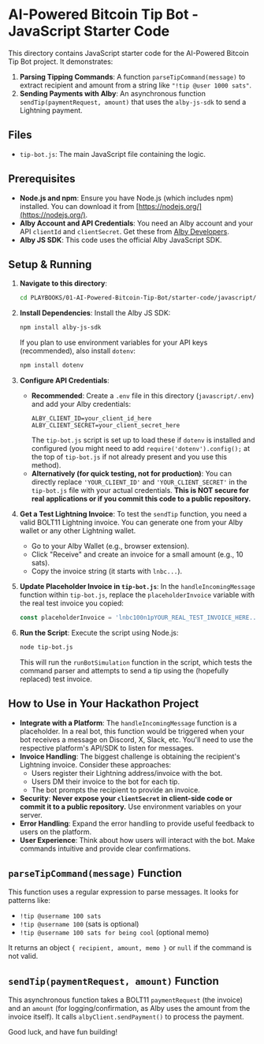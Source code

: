 # AI-Powered Bitcoin Tip Bot - JavaScript Starter Code

This directory contains JavaScript starter code for the AI-Powered Bitcoin Tip Bot project. It demonstrates:

1.  **Parsing Tipping Commands**: A function `parseTipCommand(message)` to extract recipient and amount from a string like `"!tip @user 1000 sats"`.
2.  **Sending Payments with Alby**: An asynchronous function `sendTip(paymentRequest, amount)` that uses the `alby-js-sdk` to send a Lightning payment.

## Files

*   `tip-bot.js`: The main JavaScript file containing the logic.

## Prerequisites

*   **Node.js and npm**: Ensure you have Node.js (which includes npm) installed. You can download it from [https://nodejs.org/](https://nodejs.org/).
*   **Alby Account and API Credentials**: You need an Alby account and your API `clientId` and `clientSecret`. Get these from [Alby Developers](https://developers.getalby.com/).
*   **Alby JS SDK**: This code uses the official Alby JavaScript SDK.

## Setup & Running

1.  **Navigate to this directory**:
    ```bash
    cd PLAYBOOKS/01-AI-Powered-Bitcoin-Tip-Bot/starter-code/javascript/
    ```

2.  **Install Dependencies**:
    Install the Alby JS SDK:
    ```bash
    npm install alby-js-sdk
    ```
    If you plan to use environment variables for your API keys (recommended), also install `dotenv`:
    ```bash
    npm install dotenv
    ```

3.  **Configure API Credentials**:
    *   **Recommended**: Create a `.env` file in this directory (`javascript/.env`) and add your Alby credentials:
        ```env
        ALBY_CLIENT_ID=your_client_id_here
        ALBY_CLIENT_SECRET=your_client_secret_here
        ```
        The `tip-bot.js` script is set up to load these if `dotenv` is installed and configured (you might need to add `require('dotenv').config();` at the top of `tip-bot.js` if not already present and you use this method).
    *   **Alternatively (for quick testing, not for production)**: You can directly replace `'YOUR_CLIENT_ID'` and `'YOUR_CLIENT_SECRET'` in the `tip-bot.js` file with your actual credentials. **This is NOT secure for real applications or if you commit this code to a public repository.**

4.  **Get a Test Lightning Invoice**:
    To test the `sendTip` function, you need a valid BOLT11 Lightning invoice. You can generate one from your Alby wallet or any other Lightning wallet.
    *   Go to your Alby Wallet (e.g., browser extension).
    *   Click "Receive" and create an invoice for a small amount (e.g., 10 sats).
    *   Copy the invoice string (it starts with `lnbc...`).

5.  **Update Placeholder Invoice in `tip-bot.js`**:
    In the `handleIncomingMessage` function within `tip-bot.js`, replace the `placeholderInvoice` variable with the real test invoice you copied:
    ```javascript
    const placeholderInvoice = 'lnbc100n1pYOUR_REAL_TEST_INVOICE_HERE...'; // <--- REPLACE!
    ```

6.  **Run the Script**:
    Execute the script using Node.js:
    ```bash
    node tip-bot.js
    ```
    This will run the `runBotSimulation` function in the script, which tests the command parser and attempts to send a tip using the (hopefully replaced) test invoice.

## How to Use in Your Hackathon Project

*   **Integrate with a Platform**: The `handleIncomingMessage` function is a placeholder. In a real bot, this function would be triggered when your bot receives a message on Discord, X, Slack, etc. You'll need to use the respective platform's API/SDK to listen for messages.
*   **Invoice Handling**: The biggest challenge is obtaining the recipient's Lightning invoice. Consider these approaches:
    *   Users register their Lightning address/invoice with the bot.
    *   Users DM their invoice to the bot for each tip.
    *   The bot prompts the recipient to provide an invoice.
*   **Security**: **Never expose your `clientSecret` in client-side code or commit it to a public repository.** Use environment variables on your server.
*   **Error Handling**: Expand the error handling to provide useful feedback to users on the platform.
*   **User Experience**: Think about how users will interact with the bot. Make commands intuitive and provide clear confirmations.

## `parseTipCommand(message)` Function

This function uses a regular expression to parse messages. It looks for patterns like:
*   `!tip @username 100 sats`
*   `!tip @username 100` (sats is optional)
*   `!tip @username 100 sats for being cool` (optional memo)

It returns an object `{ recipient, amount, memo }` or `null` if the command is not valid.

## `sendTip(paymentRequest, amount)` Function

This asynchronous function takes a BOLT11 `paymentRequest` (the invoice) and an `amount` (for logging/confirmation, as Alby uses the amount from the invoice itself). It calls `albyClient.sendPayment()` to process the payment.

Good luck, and have fun building!
